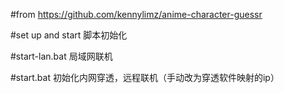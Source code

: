 #from https://github.com/kennylimz/anime-character-guessr

#set up and start 脚本初始化

#start-lan.bat 局域网联机

#start.bat 初始化内网穿透，远程联机（手动改为穿透软件映射的ip）


